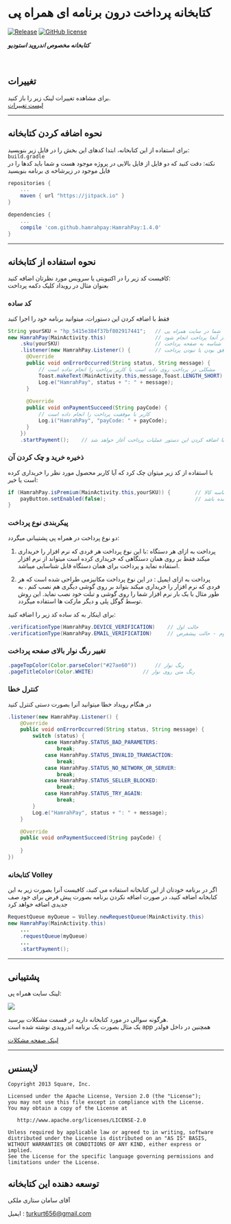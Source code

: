 # کتابخانه پرداخت درون برنامه ای همراه پی
[![Release](https://jitpack.io/v/turkurt656/hamrahpay.svg)](https://jitpack.io/#turkurt656/hamrahpay)
[![GitHub license](https://img.shields.io/github/license/mashape/apistatus.svg)](https://github.com/TurKurT656/HamrahPay/blob/master/LICENSE.md)

<b><i>کتابخانه مخصوص اندروید استودیو</i></b>
<br>
<br>
<br>
## تغییرات
 برای مشاهده تغییرات لینک زیر را باز کنید.<br>
 <a href="https://github.com/TurKurT656/HamrahPay/releases/" target="_blank">
 لیست تغییرات
 </a>

---
## نحوه اضافه کردن کتابخانه
برای استفاده از این کتابخانه، ابتدا کدهای این بخش را در فایل زیر بنویسید:<br>
`build.gradle`<br>
نکته: دقت کنید که دو فایل از فایل بالایی در پروژه موجود هست و شما باید کدها را در فایل موجود در زیرشاخه ی برنامه بنویسید

```gradle
repositories {
	...
	maven { url "https://jitpack.io" }
}

dependencies {
	...
	compile 'com.github.hamrahpay:HamrahPay:1.4.0'
}
```
---

## نحوه استفاده از کتابخانه
کافیست کد زیر را در اکتیویتی یا سرویس مورد نظرتان اضافه کنید:<br>
بعنوان مثال در رویداد کلیک دکمه پرداخت

### کد ساده
فقط با اضافه کردن این دستورات، میتوانید برنامه خود را اجرا کنید
```java
String yourSKU = "hp_5415e384f37bf802917441";   // شناسه کالای شما در سایت همراه پی
new HamrahPay(MainActivity.this)                // اکتیویتی که می خواهید از آنجا پرداخت انجام شود  
	.sku(yourSKU)                               // اضافه کردن شناسه به صفحه پرداخت
	.listener(new HamrahPay.Listener() {        // لیسنر برای آگاهی شما از موفق بودن یا نبودن پرداخت
	  @Override
	  public void onErrorOccurred(String status, String message) {
	      // مشکلی در پرداخت روی داده است یا کاربر پرداخت را انجام نداده است
	      Toast.makeText(MainActivity.this,message,Toast.LENGTH_SHORT).show();
	      Log.e("HamrahPay", status + ": " + message);
	  }
	
	  @Override
	  public void onPaymentSucceed(String payCode) {
	      // کاربر با موفقیت پرداخت را انجام داده است
	      Log.i("HamrahPay", "payCode: " + payCode);
	  }
	})
	.startPayment();    // با اضافه کردن این دستور عملیات پرداخت آغاز خواهد شد
```

### ذخیره خرید و چک کردن آن
با استفاده از کد زیر میتوان چک کرد که آیا کاربر محصول مورد نظر را خریداری کرده است یا خیر:
```java
if (HamrahPay.isPremium(MainActivity.this,yourSKU)) {        // چک کردن خرید با ورودی شناسه کالا
    payButton.setEnabled(false);                             // غیر فعال کردن دکمه خرید اگر پرداخت انجام شده باشد
}
```

### پیکربندی نوع پرداخت
دو نوع پرداخت در همراه پی پشتیبانی میگردد:

1. پرداخت به ازای هر دستگاه :‌با این نوع پرداخت هر فردی که نرم افزار را خریداری میکند فقط بر روی همان دستگاهی که خریداری کرده است میتواند از نرم افزار استفاده نماید و پرداخت برای همان دستگاه قابل شناسایی میباشد.

2. پرداخت به ازای ایمیل :‌ در این نوع پرداخت مکانیزمی طراحی شده است که هر فردی که نرم افزار را خریداری میکند بتواند بر روی گوشی دیگری هم نصب کنم . به طور مثال با یک بار نرم افزار شما را روی گوشی و تبلت خود نصب نماید. این روش توسط گوگل پلی و دیگر مارکت ها استفاده میگردد.

برای اینکار به کد ساده کد زیر را اضافه کنید:
```java
.verificationType(HamrahPay.DEVICE_VERIFICATION)    // حالت اول
.verificationType(HamrahPay.EMAIL_VERIFICATION)     // حالت دوم - حالت پیشفرض
```

### تغییر رنگ نوار بالای صفحه پرداخت
```java
.pageTopColor(Color.parseColor("#27ae60"))      // رنگ نوار
.pageTitleColor(Color.WHITE)        		// رنگ متن روی نوار
```

### کنترل خطا
در هنگام رویداد خطا میتوانید آنرا بصورت دستی کنترل کنید
```java
.listener(new HamrahPay.Listener() {
    @Override
    public void onErrorOccurred(String status, String message) {
        switch (status) {
            case HamrahPay.STATUS_BAD_PARAMETERS:
                break;
            case HamrahPay.STATUS_INVALID_TRANSACTION:
                break;
            case HamrahPay.STATUS_NO_NETWORK_OR_SERVER:
                break;
            case HamrahPay.STATUS_SELLER_BLOCKED:
                break;
            case HamrahPay.STATUS_TRY_AGAIN:
                break;
        }
        Log.e("HamrahPay", status + ": " + message);
    }

    @Override
    public void onPaymentSucceed(String payCode) {
    
    }
})
```

### کتابخانه Volley
اگر در برنامه خودتان از این کتابخانه استفاده می کنید، کافیست آنرا بصورت زیر به این کتابخانه اضافه کنید، در صورت اضافه نکردن برنامه بصورت پیش فرض برای خود صف جدیدی اضافه خواهد کرد
```java
RequestQueue myQueue = Volley.newRequestQueue(MainActivity.this)
new HamrahPay(MainActivity.this)
	...
	.requestQueue(myQueue)
	...
	.startPayment();
```

---
## پشتیبانی
لینک سایت همراه پی:

[![](https://hamrahpay.com/assets/home/theme/img/logo-red.png)](https://hamrahpay.com)

هرگونه سوالی در مورد کتابخانه دارید در قسمت مشکلات بپرسید.<br>
یک مثال بصورت یک برنامه اندرویدی نوشته شده است app همچنین در داخل فولدر 

<a href="https://github.com/hamrahpay/HamrahPay/issues" target="_blank">
لینک صفحه مشکلات
</a>

---
## لایسنس

    Copyright 2013 Square, Inc.

    Licensed under the Apache License, Version 2.0 (the "License");
    you may not use this file except in compliance with the License.
    You may obtain a copy of the License at

       http://www.apache.org/licenses/LICENSE-2.0

    Unless required by applicable law or agreed to in writing, software
    distributed under the License is distributed on an "AS IS" BASIS,
    WITHOUT WARRANTIES OR CONDITIONS OF ANY KIND, either express or implied.
    See the License for the specific language governing permissions and
    limitations under the License.
## توسعه دهنده این کتابخانه

آقای سامان ستاری ملکی

ایمیل :  turkurt656@gmail.com

